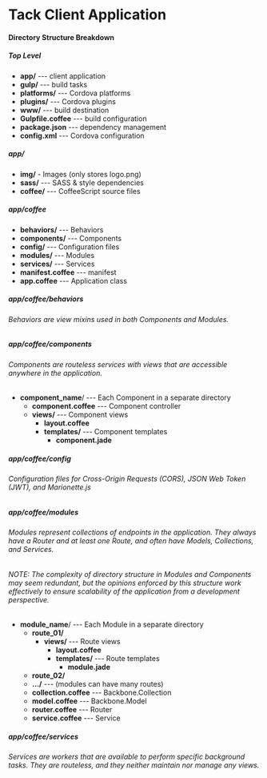 # Tack Client Application

#### Directory Structure Breakdown

##### Top Level
- **app/** --- client application
- **gulp/** --- build tasks
- **platforms/** --- Cordova platforms
- **plugins/** --- Cordova plugins
- **www/** --- build destination
- **Gulpfile.coffee** --- build configuration
- **package.json** --- dependency management
- **config.xml** --- Cordova configuration

##### app/

- **img/** - Images (only stores logo.png)
- **sass/** --- SASS & style dependencies
- **coffee/** --- CoffeeScript source files

##### app/coffee
- **behaviors/** --- Behaviors
- **components/** --- Components
- **config/** --- Configuration files
- **modules/** --- Modules
- **services/** --- Services
- **manifest.coffee** --- manifest
- **app.coffee** --- Application class

##### app/coffee/behaviors
###### Behaviors are view mixins used in both Components and Modules.

##### app/coffee/components
###### Components are routeless services with views that are accessible anywhere in the application.

  - **component_name**/ --- Each Component in a separate directory
    - **component.coffee** --- Component controller
    - **views/** --- Component views
      - **layout.coffee**
      - **templates/** --- Component templates
        - **component.jade**

##### app/coffee/config
###### Configuration files for Cross-Origin Requests (CORS), JSON Web Token (JWT), and Marionette.js

##### app/coffee/modules
###### Modules represent collections of endpoints in the application. They always have a Router and at least one Route, and often have Models, Collections, and Services.

###### NOTE: The complexity of directory structure in Modules and Components may seem redundant, but the opinions enforced by this structure work effectively to ensure scalability of the application from a development perspective.

  - **module_name**/ --- Each Module in a separate directory
    - **route_01/**
      - **views/** --- Route views
        - **layout.coffee**
        - **templates/** --- Route templates
          - **module.jade**
    - **route_02/**
    - **.../** --- (modules can have many routes)
    - **collection.coffee** --- Backbone.Collection
    - **model.coffee** --- Backbone.Model
    - **router.coffee** --- Router
    - **service.coffee** --- Service

##### app/coffee/services
###### Services are workers that are available to perform specific background tasks. They are _routeless_, and they neither maintain nor manage any views.
